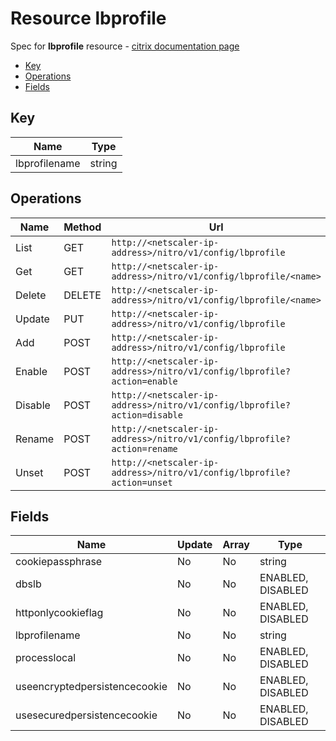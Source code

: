 # Resource lbprofile

Spec for **lbprofile** resource - [citrix documentation page](https://developer-docs.citrix.com/projects/netscaler-nitro-api/en/11.0/configuration/load-balancing/lbprofile/lbprofile/)

- [Key](#key)
- [Operations](#operations)
- [Fields](#fields)

## Key

| Name | Type |
|----|----|
| lbprofilename | string |

## Operations

| Name | Method | Url |
|----|----|----|
| List | GET | `http://<netscaler-ip-address>/nitro/v1/config/lbprofile` |
| Get | GET | `http://<netscaler-ip-address>/nitro/v1/config/lbprofile/<name>` |
| Delete | DELETE | `http://<netscaler-ip-address>/nitro/v1/config/lbprofile/<name>` |
| Update | PUT | `http://<netscaler-ip-address>/nitro/v1/config/lbprofile` |
| Add | POST | `http://<netscaler-ip-address>/nitro/v1/config/lbprofile` |
| Enable | POST | `http://<netscaler-ip-address>/nitro/v1/config/lbprofile?action=enable` |
| Disable | POST | `http://<netscaler-ip-address>/nitro/v1/config/lbprofile?action=disable` |
| Rename | POST | `http://<netscaler-ip-address>/nitro/v1/config/lbprofile?action=rename` |
| Unset | POST | `http://<netscaler-ip-address>/nitro/v1/config/lbprofile?action=unset` |

## Fields

| Name | Update | Array | Type |
|----|----|----|----|
|cookiepassphrase|No|No|string|
|dbslb|No|No|ENABLED, DISABLED|
|httponlycookieflag|No|No|ENABLED, DISABLED|
|lbprofilename|No|No|string|
|processlocal|No|No|ENABLED, DISABLED|
|useencryptedpersistencecookie|No|No|ENABLED, DISABLED|
|usesecuredpersistencecookie|No|No|ENABLED, DISABLED|

